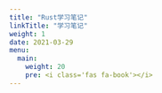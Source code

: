 ```yaml
---
title: "Rust学习笔记"
linkTitle: "学习笔记"
weight: 1
date: 2021-03-29
menu:
  main:
    weight: 20
    pre: <i class='fas fa-book'></i>
---
```





